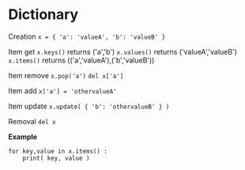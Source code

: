 # Dictionary

Creation    `x = { 'a': 'valueA', 'b': 'valueB' }`

Item get    `x.keys()`   returns ('a','b')
            `x.values()` returns ('valueA','valueB')
            `x.items()`  returns (('a','valueA'),('b','valueB'))

Item remove `x.pop('a')`
            `del x['a']`

Item add    `x['a'] = 'othervalueA'`

Item update `x.update( { 'b': 'othervalueB' } )`

Removal	    `del x`

**Example**

	for key,value in x.items() :
		print( key, value )
